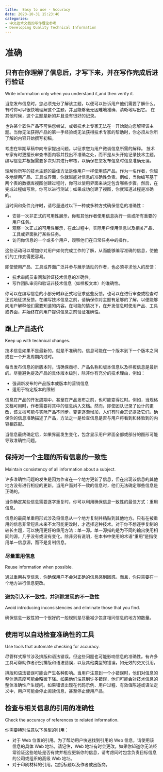 ```yaml
---
title:  Easy to use - Accuracy
date: 2023-10-31 15:23:46
categories:
- 中文技术文档的写作理论参考
- Developing Quality Technical Information
---
```


# 准确

## 只有在你理解了信息后，才写下来，并在写作完成后进行验证

Write information only when you understand it,and then verify it.

当您发布信息时，您必须充分了解该主题，以便可以告诉用户他们需要了解什么。 有时你可以很快地理解这个主题，并且能够毫无困难地准确、清晰地写出它。 在其他时候，这个主题是新的并且没有很好的记录。

也许某个软件产品不可供您尝试，或者技术上专家无法在一开始就向您解释该主题。当你无法获得产品的第一手经验或无法获得技术专家的帮助时，你必须从你所了解的内容开始撰写初稿。

考虑在早期草稿中向专家提出问题，以征求您为用户微调信息所需的解释。 技术专家有时更擅长审查书面内容并找出不准确之处，而不是从头开始记录技术主题。 编写信息并根据需要多次对其进行审核，以确保在您发布信息时信息准确无误。

理解你所写的技术主题的最佳方法是像用户一样使用该产品。作为一名作者，你越多地使用产品、工具或界面，你就越能对信息的准确性负责。例如，当你编写基于两个表的数据库视图创建过程时，你可以使用界面来决定包含哪些步骤。然后，在完成过程编写后，你可以进行测试；如果成功创建了视图，你就知道过程是准确的。

当时间和条件允许时，请尽量通过以下一种或多种方式确保信息的准确性：
- 安排一次非正式的可用性展示，你和其他作者使用信息执行一些或所有重要的用户任务。
- 观察一次正式的可用性展示，在此过程中，实际用户使用信息以及相关产品、工具或界面执行某些任务。
- 访问你信息的一个或多个用户，观察他们在日常任务中的操作。

这些活动可以增加你对用户如何完成工作的了解，从而能够编写准确的信息，使他们的工作变得更容易。

即使使用产品、工具或界面广泛并参与展示活动的作者，也必须寻求他人的反馈：
- 技术审阅员审阅和验证技术信息的准确性。
- 写作团队审阅和验证非技术信息（如样板文本）的准确性。

你可以在编写信息的小部分时非正式地征求这些反馈，也可以在进行审查或检查时正式地征求反馈。在编写技术信息之前，请确保你对主题有足够的了解，以便能够向用户解释他们需要知道的内容。在可能的情况下，在开发信息时使用产品、工具或界面，并始终在向用户提供信息之前验证准确性。

## 跟上产品迭代

Keep up with technical changes.

技术信息如果不是最新的，就是不准确的。信息可能在一个版本到下一个版本之间或在一个开发周期内过时。

每当发布信息的新版本时，请确保商标、产品名称和版本信息以及样板信息是最新的。尽量避免提及产品的具体版本级别，除非你有充分的技术理由，例如：
- 强调新发布的产品版本或版本的营销信息
- 适用于特定版本的限制

信息在产品的开发周期中，甚至在产品发布之前，也可能变得过时。例如，当规格文档可用时，作者需要将其中的信息纳入文档。然而，即使团队记录了设计的更改，该文档可能与实际产品不同步。变更逐渐增加，人们有时会忘记提及它们。确保你的信息准确描述了产品，方法之一是检查信息是否与用户将看到和体验到的内容相匹配。

当信息最终确定后，如果界面发生变化，包含显示用户界面全部或部分的图形可能导致准确性问题。

## 保持对一个主题的所有信息的一致性

Maintain consistency of all information about a subject.

许多准确性问题的发生是因为作者在一个地方更新了信息，但在出现该信息的其他地方没有进行相应的更新。当用户面对不一致的信息时，他们无法确定哪些信息是正确的。

当你确定某些信息需要逐字重复时，你可以利用确保信息一致性的最佳方式：重用信息。

信息的最简单重用形式涉及将信息从一个地方复制并粘贴到其他地方。只有在被重用的信息非常短且未来不太可能更改时，才选择这种技术。对于你不想逐字复制的较长主题，可以使用更好的重用方法：单一源。单一源指的是为不同的输出使用相同的源，几乎没有或没有变化。除非另有说明，在本书中使用的术语“重用”是指使用单一信息源，而不是复制信息。

### 尽量重用信息

Reuse information when possible.

通过重用共享信息，你确保用户不会对正确的信息感到困惑。而且，你只需要在一个地方进行信息更改。

### 避免引入不一致性，并消除发现的不一致性

Avoid introducing inconsistencies and eliminate those that you find.

确保信息一致性的一个很好的一般规则是尽量减少包含相同信息的地方的数量。

## 使用可以自动检查准确性的工具

Use tools that automate checking for accuracy.


尽管样式章节涉及排版和语法错误，但这些问题也可能影响信息的准确性。有许多工具可帮助作者识别排版和语法错误，以及其他类型的错误，如无效的交叉引用。

排版和语法错误可能会产生各种影响。当用户注意到一个小错误时，他们对信息的整体满意度可能会略微下降。如果他们注意到许多错误，他们可能会对技术信息的整体准确性产生疑问。如果错误出现在代码示例、用户过程、有效值陈述或语法定义中，用户可能会停止阅读信息，甚至停止使用产品。

## 检查与相关信息的引用的准确性

Check the accuracy of references to related information.

你需要特别注意以下类型的引用：
- 对于 Web 位置的引用。为了帮助用户快速找到引用的 Web 信息，请使用该信息的具体 Web 地址。请记住，Web 地址有时会更改。如果你知道你无法经常验证这些地址是否有效并相应更新你的信息，请考虑同时包含负责目标信息的公司或组织的高级 Web 地址。
- 对于印刷材料的引用。包括标题以及作者或出版商。